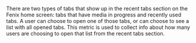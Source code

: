 ---
---
There are two types of tabs that show up in the recent tabs section on the Fenix home screen:
tabs that have media in progress and recently used tabs.
A user can choose to open one of those tabs, or can choose to see a list with all opened tabs.
This metric is used to collect info about how many users are choosing to open that list from the recent tabs section.
